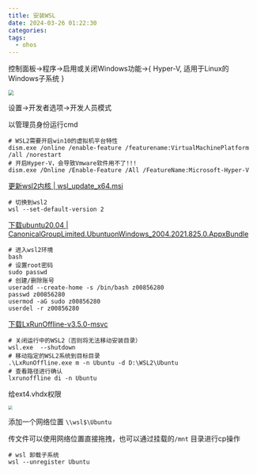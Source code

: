 ```yaml
---
title: 安装WSL
date: 2024-03-26 01:22:30
categories: 
tags:
  - ohos
---
```


控制面板→程序→启用或关闭Windows功能→{ Hyper-V, 适用于Linux的Windows子系统 }

<img src="https://raw.githubusercontent.com/tanwlanyue/image/master/202403292220235.png" style="zoom:67%;" />

设置→开发者选项→开发人员模式

以管理员身份运行cmd

```shell
# WSL2需要开启win10的虚拟机平台特性
dism.exe /online /enable-feature /featurename:VirtualMachinePlatform /all /norestart
# 开启Hyper-V，会导致Vmware软件用不了!!!
dism.exe /Online /Enable-Feature /All /FeatureName:Microsoft-Hyper-V
```

<!-- more -->

[更新wsl2内核 | wsl_update_x64.msi](https://wslstorestorage.blob.core.windows.net/wslblob/wsl_update_x64.msi)

```shell
# 切换到wsl2
wsl --set-default-version 2
```

[下载ubuntu20.04 | CanonicalGroupLimited.UbuntuonWindows_2004.2021.825.0.AppxBundle](https://aka.ms/wslubuntu2004)

```shell
# 进入wsl2环境
bash
# 设置root密码
sudo passwd
# 创建/删除账号
useradd --create-home -s /bin/bash z00856280
passwd z00856280
usermod -aG sudo z00856280
userdel -r z00856280
```

[下载LxRunOffline-v3.5.0-msvc](https://github.com/DDoSolitary/LxRunOffline/releases/download/v3.5.0/LxRunOffline-v3.5.0-msvc.zip)

```shell
# 关闭运行中的WSL2（否则将无法移动安装目录）
wsl.exe  --shutdown
# 移动指定的WSL2系统到目标目录
.\LxRunOffline.exe m -n Ubuntu -d D:\WSL2\Ubuntu
# 查看路径进行确认
lxrunoffline di -n Ubuntu
```

给ext4.vhdx权限

<img src="https://raw.githubusercontent.com/tanwlanyue/image/master/202403292221907.png" style="zoom:50%;" />

添加一个网络位置 `\\wsl$\Ubuntu`

传文件可以使用网络位置直接拖拽，也可以通过挂载的`/mnt` 目录进行cp操作

```shell
# wsl 卸载子系统
wsl --unregister Ubuntu
```
